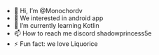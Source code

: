 - 👋 Hi, I’m @Monochordv
- 👀 We interested in android app
- 🌱 I’m currently learning Kotlin
- 📫 How to reach me discord shadowprincess5e
- ⚡ Fun fact: we love Liquorice
